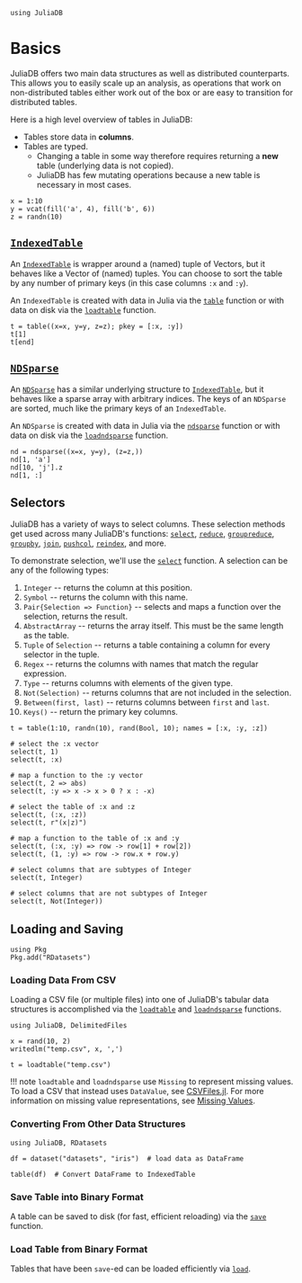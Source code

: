 ```@setup basics
using JuliaDB
```

# Basics

JuliaDB offers two main data structures as well as distributed counterparts.  This allows
you to easily scale up an analysis, as operations that work on non-distributed tables 
either work out of the box or are easy to transition for distributed tables.

Here is a high level overview of tables in JuliaDB:

- Tables store data in **columns**.
- Tables are typed.
  - Changing a table in some way therefore requires returning a **new** table (underlying data is not copied).
  - JuliaDB has few mutating operations because a new table is necessary in most cases.
  
```@example 
x = 1:10
y = vcat(fill('a', 4), fill('b', 6))
z = randn(10)
```

## [`IndexedTable`](@ref)

An [`IndexedTable`](@ref) is wrapper around a (named) tuple of Vectors, but it behaves like
a Vector of (named) tuples.  You can choose to sort the table by any number of primary 
keys (in this case columns `:x` and `:y`).

An `IndexedTable` is created with data in Julia via the [`table`](@ref) function or with 
data on disk via the [`loadtable`](@ref) function.



```@repl basics
t = table((x=x, y=y, z=z); pkey = [:x, :y])
t[1]
t[end]
```

## [`NDSparse`](@ref)

An [`NDSparse`](@ref) has a similar underlying structure to [`IndexedTable`](@ref), but it
behaves like a sparse array with arbitrary indices.  The keys of an `NDSparse` are sorted,
much like the primary keys of an `IndexedTable`.

An `NDSparse` is created with data in Julia via the [`ndsparse`](@ref) function or with 
data on disk via the [`loadndsparse`](@ref) function.

```@repl basics
nd = ndsparse((x=x, y=y), (z=z,))
nd[1, 'a']
nd[10, 'j'].z
nd[1, :]
```

## Selectors

JuliaDB has a variety of ways to select columns.  These selection methods get used across
many JuliaDB's functions: [`select`](@ref), [`reduce`](@ref), [`groupreduce`](@ref), 
[`groupby`](@ref), [`join`](@ref), [`pushcol`](@ref), [`reindex`](@ref), and more.

To demonstrate selection, we'll use the [`select`](@ref) function.  A selection can be any
of the following types:

1. `Integer` -- returns the column at this position.
2. `Symbol` -- returns the column with this name.
3. `Pair{Selection => Function}` -- selects and maps a function over the selection, returns the result.
4. `AbstractArray` -- returns the array itself. This must be the same length as the table.
5. `Tuple` of `Selection` -- returns a table containing a column for every selector in the tuple.
6. `Regex` -- returns the columns with names that match the regular expression.
7. `Type` -- returns columns with elements of the given type.
8. `Not(Selection)` -- returns columns that are not included in the selection.
9. `Between(first, last)` -- returns columns between `first` and `last`.
10. `Keys()` -- return the primary key columns.

```@example basics
t = table(1:10, randn(10), rand(Bool, 10); names = [:x, :y, :z])
```

```@example basics
# select the :x vector
select(t, 1)
select(t, :x)
```

```@example basics
# map a function to the :y vector
select(t, 2 => abs)
select(t, :y => x -> x > 0 ? x : -x)
```

```@example basics
# select the table of :x and :z
select(t, (:x, :z))
select(t, r"(x|z)")
```

```@example basics
# map a function to the table of :x and :y
select(t, (:x, :y) => row -> row[1] + row[2])
select(t, (1, :y) => row -> row.x + row.y)
```

```@example basics
# select columns that are subtypes of Integer
select(t, Integer)
```

```@example basics
# select columns that are not subtypes of Integer
select(t, Not(Integer))
```

## Loading and Saving

```@setup loadsave
using Pkg
Pkg.add("RDatasets")
```

### Loading Data From CSV

Loading a CSV file (or multiple files) into one of JuliaDB's tabular data structures is accomplished via the [`loadtable`](@ref) and [`loadndsparse`](@ref) functions.  

```@example loadsave
using JuliaDB, DelimitedFiles

x = rand(10, 2)
writedlm("temp.csv", x, ',')

t = loadtable("temp.csv")
```

!!! note 
    `loadtable` and `loadndsparse` use `Missing` to represent missing values.  To load a CSV that instead uses `DataValue`, see [CSVFiles.jl](https://github.com/queryverse/CSVFiles.jl).  For more information on missing value representations, see [Missing Values](@ref).

### Converting From Other Data Structures

```@example loadsave
using JuliaDB, RDatasets

df = dataset("datasets", "iris")  # load data as DataFrame

table(df)  # Convert DataFrame to IndexedTable
```

### Save Table into Binary Format

A table can be saved to disk (for fast, efficient reloading) via the [`save`](@ref) function.

### Load Table from Binary Format

Tables that have been `save`-ed can be loaded efficiently via [`load`](@ref).